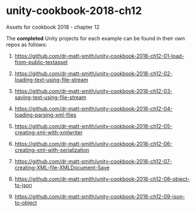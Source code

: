 # unity-cookbook-2018-ch12
Assets for cookbook 2018 - chapter 12

The **completed** Unity projects for each example can be found in their own repos as follows:

1. https://github.com/dr-matt-smith/unity-cookbook-2018-ch12-01-load-from-public-textasset

1. https://github.com/dr-matt-smith/unity-cookbook-2018-ch12-02-loading-text-using-file-stream

1. https://github.com/dr-matt-smith/unity-cookbook-2018-ch12-03-saving-text-using-file-stream

1. https://github.com/dr-matt-smith/unity-cookbook-2018-ch12-04-loading-parsing-xml-files

1. https://github.com/dr-matt-smith/unity-cookbook-2018-ch12-05-creating-xml-with-xmlwriter
 
1. https://github.com/dr-matt-smith/unity-cookbook-2018-ch12-06-creating-xml-with-serialization

1. https://github.com/dr-matt-smith/unity-cookbook-2018-ch12-07-creating-XML-file-XMLDocument-Save

1. https://github.com/dr-matt-smith/unity-cookbook-2018-ch12-08-object-to-json

1. https://github.com/dr-matt-smith/unity-cookbook-2018-ch12-09-json-to-object

